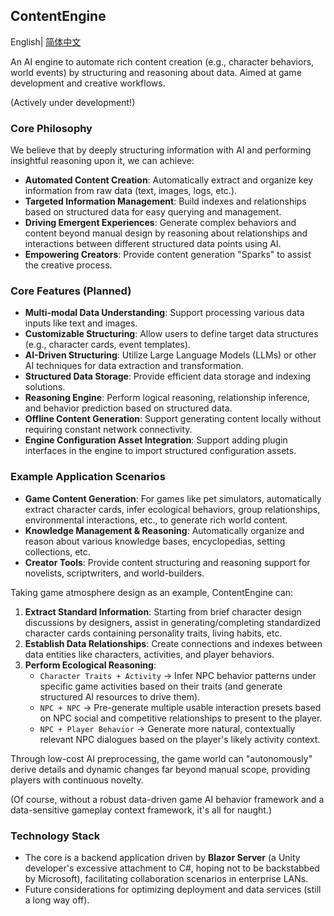 ## ContentEngine

English| [简体中文](./README.md)

An AI engine to automate rich content creation (e.g., character behaviors, world events) by structuring and reasoning about data. Aimed at game development and creative workflows.

(Actively under development!)

### Core Philosophy

We believe that by deeply structuring information with AI and performing insightful reasoning upon it, we can achieve:

*   **Automated Content Creation**: Automatically extract and organize key information from raw data (text, images, logs, etc.).
*   **Targeted Information Management**: Build indexes and relationships based on structured data for easy querying and management.
*   **Driving Emergent Experiences**: Generate complex behaviors and content beyond manual design by reasoning about relationships and interactions between different structured data points using AI.
*   **Empowering Creators**: Provide content generation "Sparks" to assist the creative process.

### Core Features (Planned)

*   **Multi-modal Data Understanding**: Support processing various data inputs like text and images.
*   **Customizable Structuring**: Allow users to define target data structures (e.g., character cards, event templates).
*   **AI-Driven Structuring**: Utilize Large Language Models (LLMs) or other AI techniques for data extraction and transformation.
*   **Structured Data Storage**: Provide efficient data storage and indexing solutions.
*   **Reasoning Engine**: Perform logical reasoning, relationship inference, and behavior prediction based on structured data.
*   **Offline Content Generation**: Support generating content locally without requiring constant network connectivity.
*   **Engine Configuration Asset Integration**: Support adding plugin interfaces in the engine to import structured configuration assets.

### Example Application Scenarios

*   **Game Content Generation**: For games like pet simulators, automatically extract character cards, infer ecological behaviors, group relationships, environmental interactions, etc., to generate rich world content.
*   **Knowledge Management & Reasoning**: Automatically organize and reason about various knowledge bases, encyclopedias, setting collections, etc.
*   **Creator Tools**: Provide content structuring and reasoning support for novelists, scriptwriters, and world-builders.

Taking game atmosphere design as an example, ContentEngine can:

1.  **Extract Standard Information**: Starting from brief character design discussions by designers, assist in generating/completing standardized character cards containing personality traits, living habits, etc.
2.  **Establish Data Relationships**: Create connections and indexes between data entities like characters, activities, and player behaviors.
3.  **Perform Ecological Reasoning**:
    *   `Character Traits + Activity` -> Infer NPC behavior patterns under specific game activities based on their traits (and generate structured AI resources to drive them).
    *   `NPC + NPC` -> Pre-generate multiple usable interaction presets based on NPC social and competitive relationships to present to the player.
    *   `NPC + Player Behavior` -> Generate more natural, contextually relevant NPC dialogues based on the player's likely activity context.

Through low-cost AI preprocessing, the game world can "autonomously" derive details and dynamic changes far beyond manual scope, providing players with continuous novelty.

(Of course, without a robust data-driven game AI behavior framework and a data-sensitive gameplay context framework, it's all for naught.)

### Technology Stack

*   The core is a backend application driven by **Blazor Server** (a Unity developer's excessive attachment to C#, hoping not to be backstabbed by Microsoft), facilitating collaboration scenarios in enterprise LANs.
*   Future considerations for optimizing deployment and data services (still a long way off).
